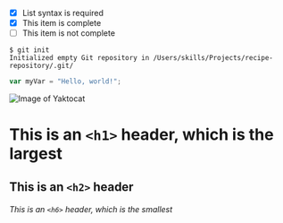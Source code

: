 - [x] List syntax is required
- [x] This item is complete
- [ ] This item is not complete
```
$ git init
Initialized empty Git repository in /Users/skills/Projects/recipe-repository/.git/
```
``` javascript
var myVar = "Hello, world!";
```
![Image of Yaktocat](https://octodex.github.com/images/yaktocat.png)
# This is an `<h1>` header, which is the largest

## This is an `<h2>` header

###### This is an `<h6>` header, which is the smallest
